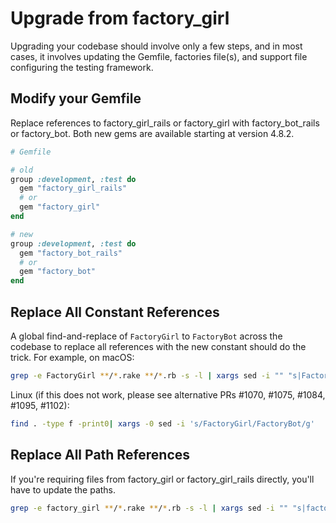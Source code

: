 # Upgrade from factory\_girl

Upgrading your codebase should involve only a few steps, and in most cases, it
involves updating the Gemfile, factories file(s), and support file configuring
the testing framework.

## Modify your Gemfile

Replace references to factory\_girl\_rails or factory\_girl with
factory\_bot\_rails or factory\_bot. Both new gems are available starting at
version 4.8.2.

```ruby
# Gemfile

# old
group :development, :test do
  gem "factory_girl_rails"
  # or
  gem "factory_girl"
end

# new
group :development, :test do
  gem "factory_bot_rails"
  # or
  gem "factory_bot"
end
```

## Replace All Constant References

A global find-and-replace of `FactoryGirl` to `FactoryBot` across the codebase
to replace all references with the new constant should do the trick. For
example, on macOS:

```sh
grep -e FactoryGirl **/*.rake **/*.rb -s -l | xargs sed -i "" "s|FactoryGirl|FactoryBot|g"
```

Linux (if this does not work, please see alternative PRs #1070, #1075, #1084, #1095, #1102):
```sh
find . -type f -print0| xargs -0 sed -i 's/FactoryGirl/FactoryBot/g'
```


## Replace All Path References

If you're requiring files from factory\_girl or factory\_girl\_rails directly,
you'll have to update the paths.

```sh
grep -e factory_girl **/*.rake **/*.rb -s -l | xargs sed -i "" "s|factory_girl|factory_bot|g"
```
